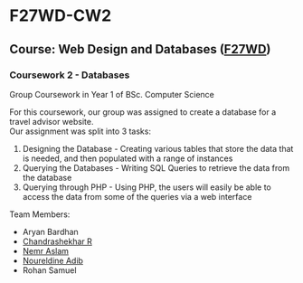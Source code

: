# F27WD-CW2

## Course: Web Design and Databases ([F27WD](https://www.hw.ac.uk/documents/pams/202021/F27WD_202021.pdf))

### Coursework 2 - Databases

Group Coursework in Year 1 of BSc. Computer Science

For this coursework, our group was assigned to create a database for a travel advisor website.<br>
Our assignment was split into 3 tasks:

1. Designing the Database - Creating various tables that store the data that is needed, and then populated with a range of instances
2. Querying the Databases - Writing SQL Queries to retrieve the data from the database
3. Querying through PHP - Using PHP, the users will easily be able to access the data from some of the queries via a web interface

Team Members:

- Aryan Bardhan
- [Chandrashekhar R](https://github.com/cr2007)
- [Nemr Aslam](https://github.com/Nimmbo02)
- [Noureldine Adib](https://github.com/X688506)
- Rohan Samuel
